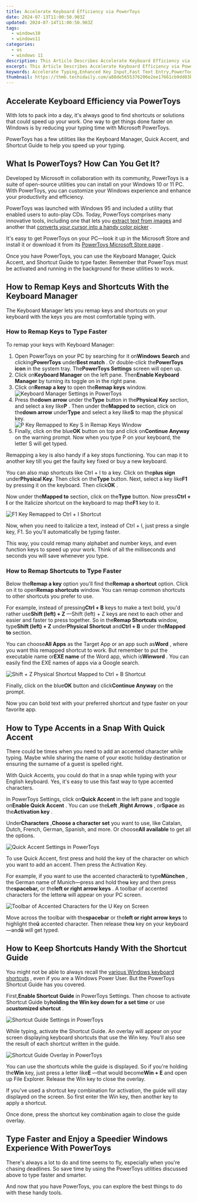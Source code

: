 ```yaml
---
title: Accelerate Keyboard Efficiency via PowerToys
date: 2024-07-13T11:00:50.903Z
updated: 2024-07-14T11:00:50.903Z
tags:
  - windows10
  - windows11
categories:
  - os
  - windows 11
description: This Article Describes Accelerate Keyboard Efficiency via PowerToys
excerpt: This Article Describes Accelerate Keyboard Efficiency via PowerToys
keywords: Accelerate Typing,Enhanced Key Input,Fast Text Entry,PowerTools Efficiency,Productivity Tools,Optimized Typing,Speed Up Computing
thumbnail: https://thmb.techidaily.com/a88de5655376206e2ee17661cb9dd03b46b68bf81e7fb9a2b0bcd4cf8d7ba0d8.jpg
---
```


## Accelerate Keyboard Efficiency via PowerToys

 With lots to pack into a day, it's always good to find shortcuts or solutions that could speed up your work. One way to get things done faster on Windows is by reducing your typing time with Microsoft PowerToys.

 PowerToys has a few utilities like the Keyboard Manager, Quick Accent, and Shortcut Guide to help you speed up your typing.

## What Is PowerToys? How Can You Get It?

 Developed by Microsoft in collaboration with its community, PowerToys is a suite of open-source utilities you can install on your Windows 10 or 11 PC. With PowerToys, you can customize your Windows experience and enhance your productivity and efficiency.

 PowerToys was launched with Windows 95 and included a utility that enabled users to auto-play CDs. Today, PowerToys comprises many innovative tools, including one that lets you [extract text from images](https://www.makeuseof.com/windows-powertoys-extract-text-images/) and another that [converts your cursor into a handy color picker](https://www.makeuseof.com/powertoys-color-picker-guide/) .

 It's easy to get PowerToys on your PC—look it up in the Microsoft Store and install it or download it from its [PowerToys Microsoft Store page](https://apps.microsoft.com/store/detail/microsoft-powertoys/XP89DCGQ3K6VLD) .

 Once you have PowerToys, you can use the Keyboard Manager, Quick Accent, and Shortcut Guide to type faster. Remember that PowerToys must be activated and running in the background for these utilities to work.

## How to Remap Keys and Shortcuts With the Keyboard Manager

 The Keyboard Manager lets you remap keys and shortcuts on your keyboard with the keys you are most comfortable typing with.

### How to Remap Keys to Type Faster

To remap your keys with Keyboard Manager:

1. Open PowerToys on your PC by searching for it on**Windows Search** and clicking**PowerToys** under**Best match** . Or double-click the**PowerToys icon** in the system tray. The**PowerToys Settings** screen will open up.
2. Click on**Keyboard Manager** on the left pane. Then**Enable Keyboard Manager** by turning its toggle on in the right pane.
3. Click on**Remap a key** to open the**Remap keys** window.  
![Keyboard Manager Settings in PowerToys](https://static1.makeuseofimages.com/wordpress/wp-content/uploads/2023/01/keyboard-manager-settings-powertoys.jpg)
4. Press the**down arrow** under the**Type** button in the**Physical Key** section, and select a key like**P** . Then under the**Mapped to** section, click on the**down arrow** under**Type** and select a key like**S** to map the physical key.  
![P Key Remapped to Key S in Remap Keys Window](https://static1.makeuseofimages.com/wordpress/wp-content/uploads/2023/01/remap-keyp-to-keys.jpg)
5. Finally, click on the blue**OK** button on top and click on**Continue Anyway** on the warning prompt. Now when you type P on your keyboard, the letter S will get typed.

 Remapping a key is also handy if a key stops functioning. You can map it to another key till you get the faulty key fixed or buy a new keyboard.

 You can also map shortcuts like Ctrl + I to a key. Click on the**plus sign** under**Physical Key.** Then click on the**Type** button. Next, select a key like**F1** by pressing it on the keyboard. Then click**OK** .

 Now under the**Mapped to** section, click on the**Type** button. Now press**Ctrl + I** or the Italicize shortcut on the keyboard to map the**F1** key to it.

![F1 Key Remapped to Ctrl + I Shortcut](https://static1.makeuseofimages.com/wordpress/wp-content/uploads/2023/01/remap-key-to-shortcut.jpg)

 Now, when you need to italicize a text, instead of Ctrl + I, just press a single key, F1\. So you'll automatically be typing faster.

 This way, you could remap many alphabet and number keys, and even function keys to speed up your work. Think of all the milliseconds and seconds you will save whenever you type.

### How to Remap Shortcuts to Type Faster

 Below the**Remap a key** option you'll find the**Remap a shortcut** option. Click on it to open**Remap shortcuts** window. You can remap common shortcuts to other shortcuts you prefer to use.

 For example, instead of pressing**Ctrl + B** keys to make a text bold, you'd rather use**Shift (left) + Z** —Shift (left) + Z keys are next to each other and easier and faster to press together. So in the**Remap Shortcuts** window, type**Shift (left) + Z** under**Physical Shortcut** and**Ctrl + B** under the**Mapped to** section.

 You can choose**All Apps** as the Target App or an app such as**Word** , where you want this remapped shortcut to work. But remember to put the executable name or**EXE name** of the Word app, which is**Winword** . You can easily find the EXE names of apps via a Google search.

![Shift + Z Physical Shortcut Mapped to Ctrl + B Shortcut](https://static1.makeuseofimages.com/wordpress/wp-content/uploads/2023/01/remap-shortcuts-powertoys.jpg)

 Finally, click on the blue**OK** button and click**Continue Anyway** on the prompt.

 Now you can bold text with your preferred shortcut and type faster on your favorite app.

## How to Type Accents in a Snap With Quick Accent

 There could be times when you need to add an accented character while typing. Maybe while sharing the name of your exotic holiday destination or ensuring the surname of a guest is spelled right.

 With Quick Accents, you could do that in a snap while typing with your English keyboard. Yes, it's easy to use this fast way to type accented characters.

 In PowerToys Settings, click on**Quick Accent** in the left pane and toggle on**Enable Quick Accent** . You can use the**Left** ,**Right Arrows** , or**Space** as the**Activation key** .

 Under**Characters** ,**Choose a character set** you want to use, like Catalan, Dutch, French, German, Spanish, and more. Or choose**All available** to get all the options.

![Quick Accent Settings in PowerToys](https://static1.makeuseofimages.com/wordpress/wp-content/uploads/2023/01/quick-accent-settings-powertoys.jpg)

 To use Quick Accent, first press and hold the key of the character on which you want to add an accent. Then press the Activation Key.

 For example, if you want to use the accented character**ü** to type**München** , the German name of Munich—press and hold the**u** key and then press the**spacebar,** or the**left or right arrow keys** . A toolbar of accented characters for the letter**u** will appear on your PC screen.

![Toolbar of Accented Characters for the U Key on Screen](https://static1.makeuseofimages.com/wordpress/wp-content/uploads/2023/01/munich-umlaut-quick-accent-1.jpg)

 Move across the toolbar with the**spacebar** or the**left or right arrow keys** to highlight the**ü** accented character. Then release the**u** key on your keyboard—and**ü** will get typed.

## How to Keep Shortcuts Handy With the Shortcut Guide

 You might not be able to always recall the [various Windows keyboard shortcuts](http://www.makeuseof.com/windows-11-keyboard-shortcuts/) , even if you are a Windows Power User. But the PowerToys Shortcut Guide has you covered.

 First,**Enable Shortcut Guide** in PowerToys Settings. Then choose to activate Shortcut Guide by**holding the Win key down for a set time** or use a**customized shortcut** .

![Shortcut Guide Settings in PowerToys](https://static1.makeuseofimages.com/wordpress/wp-content/uploads/2023/01/shortcut-guide-settings-powertoys.jpg)

 While typing, activate the Shortcut Guide. An overlay will appear on your screen displaying keyboard shortcuts that use the Win key. You'll also see the result of each shortcut written in the guide.

![Shortcut Guide Overlay in PowerToys](https://static1.makeuseofimages.com/wordpress/wp-content/uploads/2023/01/shortcut-guide-overlay-powertoys.jpg)

 You can use the shortcuts while the guide is displayed. So if you're holding the**Win** key, just press a letter like**E** —that would become**Win + E** and open up File Explorer. Release the Win key to close the overlay.

 If you've used a shortcut key combination for activation, the guide will stay displayed on the screen. So first enter the Win key, then another key to apply a shortcut.

 Once done, press the shortcut key combination again to close the guide overlay.

## Type Faster and Enjoy a Speedier Windows Experience With PowerToys

 There's always a lot to do and time seems to fly, especially when you're chasing deadlines. So save time by using the PowerToys utilities discussed above to type faster and smarter.

 And now that you have PowerToys, you can explore the best things to do with these handy tools.


<ins class="adsbygoogle"
     style="display:block"
     data-ad-format="autorelaxed"
     data-ad-client="ca-pub-7571918770474297"
     data-ad-slot="1223367746"></ins>



<ins class="adsbygoogle"
     style="display:block"
     data-ad-client="ca-pub-7571918770474297"
     data-ad-slot="8358498916"
     data-ad-format="auto"
     data-full-width-responsive="true"></ins>




